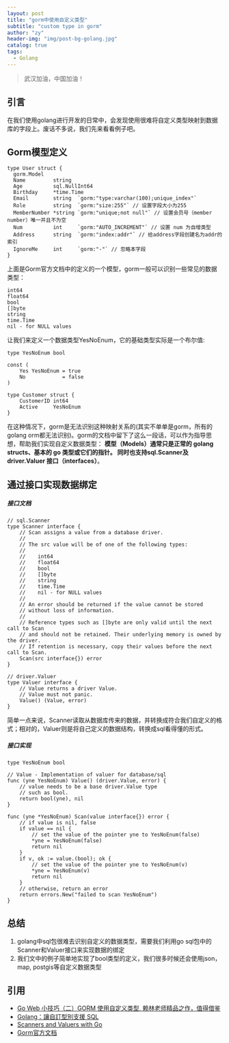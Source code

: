 ```yaml
---
layout: post
title: "gorm中使用自定义类型"
subtitle: "custom type in gorm"
author: "zy"
header-img: "img/post-bg-golang.jpg"
catalog: true
tags:
  - Golang
---
```


> 武汉加油，中国加油！

## 引言
在我们使用golang进行开发的日常中，会发现使用很难将自定义类型映射到数据库的字段上。废话不多说，我们先来看看例子吧。

## Gorm模型定义

```
type User struct {
  gorm.Model
  Name         string
  Age          sql.NullInt64
  Birthday     *time.Time
  Email        string  `gorm:"type:varchar(100);unique_index"`
  Role         string  `gorm:"size:255"` // 设置字段大小为255
  MemberNumber *string `gorm:"unique;not null"` // 设置会员号（member number）唯一并且不为空
  Num          int     `gorm:"AUTO_INCREMENT"` // 设置 num 为自增类型
  Address      string  `gorm:"index:addr"` // 给address字段创建名为addr的索引
  IgnoreMe     int     `gorm:"-"` // 忽略本字段
}

```
上面是Gorm官方文档中的定义的一个模型，gorm一般可以识别一些常见的数据类型：
```
int64
float64
bool
[]byte
string
time.Time
nil - for NULL values
```
让我们来定义一个数据类型YesNoEnum，它的基础类型实际是一个布尔值: 

```
type YesNoEnum bool

const (
	Yes YesNoEnum = true
	No            = false
)

type Customer struct {
	CustomerID int64
	Active     YesNoEnum
}
```

在这种情况下，gorm是无法识别这种映射关系的(其实不单单是gorm，所有的 golang orm都无法识别)。gorm的文档中留下了这么一段话，可以作为指导思想，帮助我们实现自定义数据类型：
**模型（Models）通常只是正常的 golang structs、基本的 go 类型或它们的指针。 同时也支持sql.Scanner及driver.Valuer 接口（interfaces）**。

## 通过接口实现数据绑定

##### 接口文档

```
// sql.Scanner
type Scanner interface {
    // Scan assigns a value from a database driver.
    //
    // The src value will be of one of the following types:
    //
    //    int64
    //    float64
    //    bool
    //    []byte
    //    string
    //    time.Time
    //    nil - for NULL values
    //
    // An error should be returned if the value cannot be stored
    // without loss of information.
    //
    // Reference types such as []byte are only valid until the next call to Scan
    // and should not be retained. Their underlying memory is owned by the driver.
    // If retention is necessary, copy their values before the next call to Scan.
    Scan(src interface{}) error
}

// driver.Valuer
type Valuer interface {
    // Value returns a driver Value.
    // Value must not panic.
    Value() (Value, error)
}
```
简单一点来说，Scanner读取从数据库传来的数据，并转换成符合我们自定义的格式；相对的，Valuer则是将自己定义的数据结构，转换成sql看得懂的形式。

##### 接口实现

```
type YesNoEnum bool

// Value - Implementation of valuer for database/sql
func (yne YesNoEnum) Value() (driver.Value, error) {
    // value needs to be a base driver.Value type
    // such as bool.
	return bool(yne), nil
}

func (yne *YesNoEnum) Scan(value interface{}) error {
	// if value is nil, false
	if value == nil {
		// set the value of the pointer yne to YesNoEnum(false)
		*yne = YesNoEnum(false)
		return nil
	}
	if v, ok := value.(bool); ok {
    	// set the value of the pointer yne to YesNoEnum(v)
    	*yne = YesNoEnum(v)
    	return nil
    }
	// otherwise, return an error
	return errors.New("failed to scan YesNoEnum")
}   
```

## 总结
1. golang中sql包很难去识别自定义的数据类型，需要我们利用go sql包中的Scanner和Valuer接口来实现数据的绑定
2. 我们文中的例子简单地实现了bool类型的定义，我们很多时候还会使用json，map, postgis等自定义数据类型

## 引用
* [Go Web 小技巧（二）GORM 使用自定义类型, 赖林老师精品之作，值得借鉴](https://lailin.xyz/post/17394.html)
* [Golang：讓自訂型別支援 SQL](https://medium.com/@hunsin/golang-%E8%AE%93%E8%87%AA%E8%A8%82%E5%9E%8B%E5%88%A5%E6%94%AF%E6%8F%B4sql-97e14c31fd8a)
* [Scanners and Valuers with Go](https://husobee.github.io/golang/database/2015/06/12/scanner-valuer.html)
* [Gorm官方文档](https://gorm.io/docs/)

